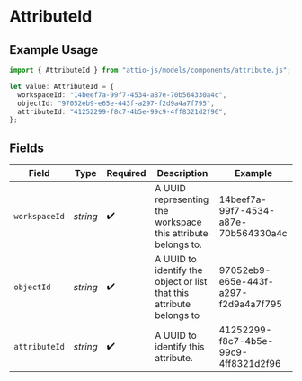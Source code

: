 # AttributeId

## Example Usage

```typescript
import { AttributeId } from "attio-js/models/components/attribute.js";

let value: AttributeId = {
  workspaceId: "14beef7a-99f7-4534-a87e-70b564330a4c",
  objectId: "97052eb9-e65e-443f-a297-f2d9a4a7f795",
  attributeId: "41252299-f8c7-4b5e-99c9-4ff8321d2f96",
};
```

## Fields

| Field                                                                | Type                                                                 | Required                                                             | Description                                                          | Example                                                              |
| -------------------------------------------------------------------- | -------------------------------------------------------------------- | -------------------------------------------------------------------- | -------------------------------------------------------------------- | -------------------------------------------------------------------- |
| `workspaceId`                                                        | *string*                                                             | :heavy_check_mark:                                                   | A UUID representing the workspace this attribute belongs to.         | 14beef7a-99f7-4534-a87e-70b564330a4c                                 |
| `objectId`                                                           | *string*                                                             | :heavy_check_mark:                                                   | A UUID to identify the object or list that this attribute belongs to | 97052eb9-e65e-443f-a297-f2d9a4a7f795                                 |
| `attributeId`                                                        | *string*                                                             | :heavy_check_mark:                                                   | A UUID to identify this attribute.                                   | 41252299-f8c7-4b5e-99c9-4ff8321d2f96                                 |